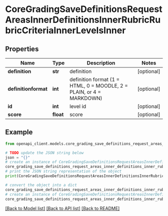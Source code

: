 # CoreGradingSaveDefinitionsRequestAreasInnerDefinitionsInnerRubricRubricCriteriaInnerLevelsInner


## Properties

Name | Type | Description | Notes
------------ | ------------- | ------------- | -------------
**definition** | **str** | definition | [optional] 
**definitionformat** | **int** | definition format (1 &#x3D; HTML, 0 &#x3D; MOODLE, 2 &#x3D; PLAIN, or 4 &#x3D; MARKDOWN) | [optional] 
**id** | **int** | level id | [optional] 
**score** | **float** | score | [optional] 

## Example

```python
from openapi_client.models.core_grading_save_definitions_request_areas_inner_definitions_inner_rubric_rubric_criteria_inner_levels_inner import CoreGradingSaveDefinitionsRequestAreasInnerDefinitionsInnerRubricRubricCriteriaInnerLevelsInner

# TODO update the JSON string below
json = "{}"
# create an instance of CoreGradingSaveDefinitionsRequestAreasInnerDefinitionsInnerRubricRubricCriteriaInnerLevelsInner from a JSON string
core_grading_save_definitions_request_areas_inner_definitions_inner_rubric_rubric_criteria_inner_levels_inner_instance = CoreGradingSaveDefinitionsRequestAreasInnerDefinitionsInnerRubricRubricCriteriaInnerLevelsInner.from_json(json)
# print the JSON string representation of the object
print(CoreGradingSaveDefinitionsRequestAreasInnerDefinitionsInnerRubricRubricCriteriaInnerLevelsInner.to_json())

# convert the object into a dict
core_grading_save_definitions_request_areas_inner_definitions_inner_rubric_rubric_criteria_inner_levels_inner_dict = core_grading_save_definitions_request_areas_inner_definitions_inner_rubric_rubric_criteria_inner_levels_inner_instance.to_dict()
# create an instance of CoreGradingSaveDefinitionsRequestAreasInnerDefinitionsInnerRubricRubricCriteriaInnerLevelsInner from a dict
core_grading_save_definitions_request_areas_inner_definitions_inner_rubric_rubric_criteria_inner_levels_inner_from_dict = CoreGradingSaveDefinitionsRequestAreasInnerDefinitionsInnerRubricRubricCriteriaInnerLevelsInner.from_dict(core_grading_save_definitions_request_areas_inner_definitions_inner_rubric_rubric_criteria_inner_levels_inner_dict)
```
[[Back to Model list]](../README.md#documentation-for-models) [[Back to API list]](../README.md#documentation-for-api-endpoints) [[Back to README]](../README.md)


